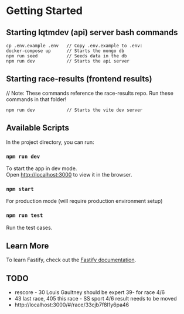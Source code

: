 # Getting Started 

## Starting lqtmdev (api) server bash commands
```
cp .env.example .env   // Copy .env.example to .env: 
docker-compose up      // Starts the mongo db
npm run seed           // Seeds data in the db
npm run dev            // Starts the api server
```

## Starting race-results (frontend results) 
// Note: These commands reference the race-results repo. Run these commands in that folder!
```
npm run dev            // Starts the vite dev server
```

## Available Scripts
In the project directory, you can run:

### `npm run dev`

To start the app in dev mode.\
Open [http://localhost:3000](http://localhost:3000) to view it in the browser.

### `npm start`

For production mode (will require production environment setup)

### `npm run test`

Run the test cases.

## Learn More

To learn Fastify, check out the [Fastify documentation](https://www.fastify.io/docs/latest/).

## TODO  
- rescore  - 30	Louis	Gaultney should be expert 39- for race 4/6
- 43 last race, 405 this race - SS sport 4/6 result needs to be moved
- http://localhost:3000/#/race/33cjb7f8l1y6pa46

